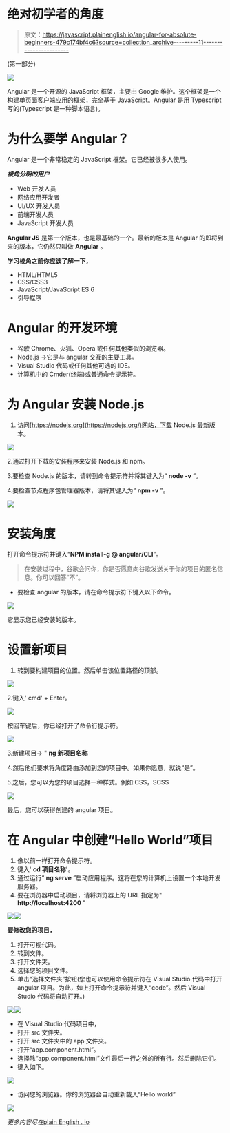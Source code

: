 # 绝对初学者的角度

> 原文：<https://javascript.plainenglish.io/angular-for-absolute-beginners-479c174bf4c6?source=collection_archive---------11----------------------->

(第一部分)

![](img/615c98651477a95a74127d66a9fe7708.png)

Angular 是一个开源的 JavaScript 框架，主要由 Google 维护。这个框架是一个构建单页面客户端应用的框架，完全基于 JavaScript。Angular 是用 Typescript 写的(Typescript 是一种脚本语言)。

# **为什么要学 Angular？**

Angular 是一个非常稳定的 JavaScript 框架。它已经被很多人使用。

***棱角分明的用户***

*   Web 开发人员
*   网络应用开发者
*   UI/UX 开发人员
*   前端开发人员
*   JavaScript 开发人员

**Angular JS** 是第一个版本，也是最基础的一个。最新的版本是 Angular 的即将到来的版本，它仍然只叫做 **Angular** 。

**学习棱角之前你应该了解一下，**

*   HTML/HTML5
*   CSS/CSS3
*   JavaScript/JavaScript ES 6
*   引导程序

# Angular 的开发环境

*   谷歌 Chrome、火狐、Opera 或任何其他类似的浏览器。
*   Node.js →它是与 angular 交互的主要工具。
*   Visual Studio 代码或任何其他可选的 IDE。
*   计算机中的 Cmder(终端)或普通命令提示符。

# 为 Angular 安装 Node.js

1.  访问[https://nodejs.org](https://nodejs.org/)网站，下载 Node.js 最新版本。

![](img/db0f2c9ea747d37ad48c1bbbdec3f6a0.png)

2.通过打开下载的安装程序来安装 Node.js 和 npm。

3.要检查 Node.js 的版本，请转到命令提示符并将其键入为“ **node -v** ”。

4.要检查节点程序包管理器版本，请将其键入为“ **npm -v** ”。

![](img/0d38ee2194ca4b13817927c9f5a5c50e.png)

# 安装角度

打开命令提示符并键入“**NPM install-g @ angular/CLI**”。

> 在安装过程中，谷歌会问你，你是否愿意向谷歌发送关于你的项目的匿名信息。你可以回答“不”。

*   要检查 angular 的版本，请在命令提示符下键入以下命令。

![](img/4220eab7def5b89baf1f245b792b07e9.png)

它显示您已经安装的版本。

# 设置新项目

1.  转到要构建项目的位置。然后单击该位置路径的顶部。

![](img/df5b7db6ce712ba7bc49e12db7829379.png)

2.键入' cmd' + Enter。

![](img/2c924ca0d9213220990b05e3ed7cba42.png)

按回车键后，你已经打开了命令行提示符。

![](img/3b9969b0cb5564d4ec1b5f4c25bc1c12.png)

3.新建项目→ " **ng 新项目名称**

4.然后他们要求将角度路由添加到您的项目中。如果你愿意，就说“是”。

5.之后，您可以为您的项目选择一种样式。例如:CSS，SCSS

![](img/b328bf92c99f83074020b61e7ef4d3c8.png)

最后，您可以获得创建的 angular 项目。

# 在 Angular 中创建“Hello World”项目

1.  像以前一样打开命令提示符。
2.  键入' **cd 项目名称'**。
3.  通过运行“ **ng serve** ”启动应用程序。这将在您的计算机上设置一个本地开发服务器。
4.  要在浏览器中启动项目，请将浏览器上的 URL 指定为" **http://localhost:4200** "

![](img/cc8bdc2cfa9b4cd038033f8236ed92c0.png)![](img/caf9633be7023f45296c6c3d4c559e29.png)

**要修改您的项目，**

1.  打开可视代码。
2.  转到文件。
3.  打开文件夹。
4.  选择您的项目文件。
5.  单击“选择文件夹”按钮(您也可以使用命令提示符在 Visual Studio 代码中打开 angular 项目。为此，如上打开命令提示符并键入“code”。然后 Visual Studio 代码将自动打开。)

![](img/c1d61c7d84098529e6073affe2d65643.png)![](img/a7c84c9605578ea42b0b02b23ea9f0f4.png)

*   在 Visual Studio 代码项目中，
*   打开 src 文件夹。
*   打开 src 文件夹中的 app 文件夹。
*   打开“app.component.html”。
*   选择除“app.component.html”文件最后一行之外的所有行。然后删除它们。
*   键入如下。

![](img/783e254d69567c3926c7384f459bd437.png)

*   访问您的浏览器。你的浏览器会自动重新载入“Hello world”

![](img/5983121a1774ba58e79011e63c8315ef.png)

*更多内容尽在*[plain English . io](http://plainenglish.io/)